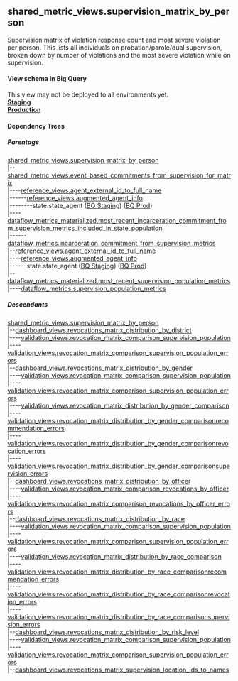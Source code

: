 ## shared_metric_views.supervision_matrix_by_person

 Supervision matrix of violation response count and most severe violation per person.
 This lists all individuals on probation/parole/dual supervision, broken down by number of
 violations and the most severe violation while on supervision.
 

#### View schema in Big Query
This view may not be deployed to all environments yet.<br/>
[**Staging**](https://console.cloud.google.com/bigquery?pli=1&p=recidiviz-staging&page=table&project=recidiviz-staging&d=shared_metric_views&t=supervision_matrix_by_person)
<br/>
[**Production**](https://console.cloud.google.com/bigquery?pli=1&p=recidiviz-123&page=table&project=recidiviz-123&d=shared_metric_views&t=supervision_matrix_by_person)
<br/>

#### Dependency Trees

##### Parentage
[shared_metric_views.supervision_matrix_by_person](../shared_metric_views/supervision_matrix_by_person.md) <br/>
|--[shared_metric_views.event_based_commitments_from_supervision_for_matrix](../shared_metric_views/event_based_commitments_from_supervision_for_matrix.md) <br/>
|----[reference_views.agent_external_id_to_full_name](../reference_views/agent_external_id_to_full_name.md) <br/>
|------[reference_views.augmented_agent_info](../reference_views/augmented_agent_info.md) <br/>
|--------state.state_agent ([BQ Staging](https://console.cloud.google.com/bigquery?pli=1&p=recidiviz-staging&page=table&project=recidiviz-staging&d=state&t=state_agent)) ([BQ Prod](https://console.cloud.google.com/bigquery?pli=1&p=recidiviz-123&page=table&project=recidiviz-123&d=state&t=state_agent)) <br/>
|----[dataflow_metrics_materialized.most_recent_incarceration_commitment_from_supervision_metrics_included_in_state_population](../dataflow_metrics_materialized/most_recent_incarceration_commitment_from_supervision_metrics_included_in_state_population.md) <br/>
|------[dataflow_metrics.incarceration_commitment_from_supervision_metrics](../../metrics/incarceration/incarceration_commitment_from_supervision_metrics.md) <br/>
|--[reference_views.agent_external_id_to_full_name](../reference_views/agent_external_id_to_full_name.md) <br/>
|----[reference_views.augmented_agent_info](../reference_views/augmented_agent_info.md) <br/>
|------state.state_agent ([BQ Staging](https://console.cloud.google.com/bigquery?pli=1&p=recidiviz-staging&page=table&project=recidiviz-staging&d=state&t=state_agent)) ([BQ Prod](https://console.cloud.google.com/bigquery?pli=1&p=recidiviz-123&page=table&project=recidiviz-123&d=state&t=state_agent)) <br/>
|--[dataflow_metrics_materialized.most_recent_supervision_population_metrics](../dataflow_metrics_materialized/most_recent_supervision_population_metrics.md) <br/>
|----[dataflow_metrics.supervision_population_metrics](../../metrics/supervision/supervision_population_metrics.md) <br/>


##### Descendants
[shared_metric_views.supervision_matrix_by_person](../shared_metric_views/supervision_matrix_by_person.md) <br/>
|--[dashboard_views.revocations_matrix_distribution_by_district](../dashboard_views/revocations_matrix_distribution_by_district.md) <br/>
|----[validation_views.revocation_matrix_comparison_supervision_population](../validation_views/revocation_matrix_comparison_supervision_population.md) <br/>
|----[validation_views.revocation_matrix_comparison_supervision_population_errors](../validation_views/revocation_matrix_comparison_supervision_population_errors.md) <br/>
|--[dashboard_views.revocations_matrix_distribution_by_gender](../dashboard_views/revocations_matrix_distribution_by_gender.md) <br/>
|----[validation_views.revocation_matrix_comparison_supervision_population](../validation_views/revocation_matrix_comparison_supervision_population.md) <br/>
|----[validation_views.revocation_matrix_comparison_supervision_population_errors](../validation_views/revocation_matrix_comparison_supervision_population_errors.md) <br/>
|----[validation_views.revocation_matrix_distribution_by_gender_comparison](../validation_views/revocation_matrix_distribution_by_gender_comparison.md) <br/>
|----[validation_views.revocation_matrix_distribution_by_gender_comparisonrecommendation_errors](../validation_views/revocation_matrix_distribution_by_gender_comparisonrecommendation_errors.md) <br/>
|----[validation_views.revocation_matrix_distribution_by_gender_comparisonrevocation_errors](../validation_views/revocation_matrix_distribution_by_gender_comparisonrevocation_errors.md) <br/>
|----[validation_views.revocation_matrix_distribution_by_gender_comparisonsupervision_errors](../validation_views/revocation_matrix_distribution_by_gender_comparisonsupervision_errors.md) <br/>
|--[dashboard_views.revocations_matrix_distribution_by_officer](../dashboard_views/revocations_matrix_distribution_by_officer.md) <br/>
|----[validation_views.revocation_matrix_comparison_revocations_by_officer](../validation_views/revocation_matrix_comparison_revocations_by_officer.md) <br/>
|----[validation_views.revocation_matrix_comparison_revocations_by_officer_errors](../validation_views/revocation_matrix_comparison_revocations_by_officer_errors.md) <br/>
|--[dashboard_views.revocations_matrix_distribution_by_race](../dashboard_views/revocations_matrix_distribution_by_race.md) <br/>
|----[validation_views.revocation_matrix_comparison_supervision_population](../validation_views/revocation_matrix_comparison_supervision_population.md) <br/>
|----[validation_views.revocation_matrix_comparison_supervision_population_errors](../validation_views/revocation_matrix_comparison_supervision_population_errors.md) <br/>
|----[validation_views.revocation_matrix_distribution_by_race_comparison](../validation_views/revocation_matrix_distribution_by_race_comparison.md) <br/>
|----[validation_views.revocation_matrix_distribution_by_race_comparisonrecommendation_errors](../validation_views/revocation_matrix_distribution_by_race_comparisonrecommendation_errors.md) <br/>
|----[validation_views.revocation_matrix_distribution_by_race_comparisonrevocation_errors](../validation_views/revocation_matrix_distribution_by_race_comparisonrevocation_errors.md) <br/>
|----[validation_views.revocation_matrix_distribution_by_race_comparisonsupervision_errors](../validation_views/revocation_matrix_distribution_by_race_comparisonsupervision_errors.md) <br/>
|--[dashboard_views.revocations_matrix_distribution_by_risk_level](../dashboard_views/revocations_matrix_distribution_by_risk_level.md) <br/>
|----[validation_views.revocation_matrix_comparison_supervision_population](../validation_views/revocation_matrix_comparison_supervision_population.md) <br/>
|----[validation_views.revocation_matrix_comparison_supervision_population_errors](../validation_views/revocation_matrix_comparison_supervision_population_errors.md) <br/>
|--[dashboard_views.revocations_matrix_supervision_location_ids_to_names](../dashboard_views/revocations_matrix_supervision_location_ids_to_names.md) <br/>

